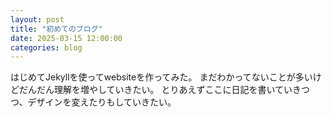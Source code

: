 ```yaml
---
layout: post
title: "初めてのブログ"
date: 2025-03-15 12:00:00
categories: blog
---
```


はじめてJekyllを使ってwebsiteを作ってみた。
まだわかってないことが多いけどだんだん理解を増やしていきたい。
とりあえずここに日記を書いていきつつ、デザインを変えたりもしていきたい。